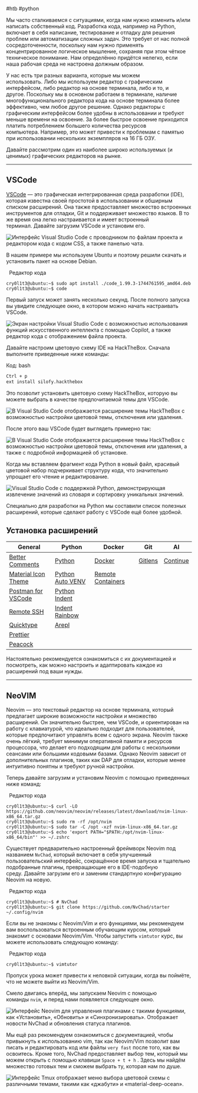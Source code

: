 #htb #python 

Мы часто сталкиваемся с ситуациями, когда нам нужно изменить и/или написать собственный код. Разработка кода, например на Python, включает в себя написание, тестирование и отладку для решения проблем или автоматизации сложных задач. Это требует от нас полной сосредоточенности, поскольку нам нужно применять концентрированное логическое мышление, сохраняя при этом чёткое техническое понимание. Нам определённо придётся нелегко, если наша рабочая среда не настроена должным образом.

У нас есть три разных варианта, которые мы можем использовать. Либо мы используем редактор с графическим интерфейсом, либо редактор на основе терминала, либо и то, и другое. Поскольку мы в основном работаем в терминале, наличие многофункционального редактора кода на основе терминала более эффективно, чем любое другое решение. Однако редакторы с графическим интерфейсом более удобны в использовании и требуют меньше времени на освоение. За более быстрое освоение приходится платить потреблением большего количества ресурсов компьютера. Например, это может привести к проблемам с памятью при использовании нескольких экземпляров на 16 ГБ ОЗУ.

Давайте рассмотрим один из наиболее широко используемых (и ценимых) графических редакторов на рынке.

---

## VSCode

[VSCode](https://code.visualstudio.com/) — это графическая интегрированная среда разработки (IDE), которая известна своей простотой в использовании и обширным списком расширений. Она также предоставляет множество встроенных инструментов для отладки, Git и поддерживает множество языков. В то же время она легко настраивается и имеет встроенный терминал. Давайте загрузим VSCode и установим его.

![Интерфейс Visual Studio Code с проводником по файлам проекта и редактором кода с кодом CSS, а также панелью чата.](https://academy.hackthebox.com/storage/modules/87/code1.png)

В нашем примере мы используем Ubuntu и поэтому решили скачать и установить пакет на основе Debian.

  Редактор кода

```shell-session
cry0l1t3@ubuntu:~$ sudo apt install ./code_1.99.3-1744761595_amd64.deb
cry0l1t3@ubuntu:~$ code
```

Первый запуск может занять несколько секунд. После полного запуска вы увидите следующее окно, в котором можно начать настраивать VSCode.

![Экран настройки Visual Studio Code с возможностью использования функций искусственного интеллекта с помощью Copilot, а также редактор кода с отображением файла проекта.](https://academy.hackthebox.com/storage/modules/87/code2.png)

Давайте настроим цветовую схему IDE на HackTheBox. Сначала выполните приведенные ниже команды:

Код: bash

```bash
Ctrl + p
ext install silofy.hackthebox
```

Это позволит установить цветовую схему HackTheBox, которую вы можете выбрать в качестве предпочитаемой темы для VSCode.

![В Visual Studio Code отображается расширение темы HackTheBox с возможностью настройки цветовой темы, отключения или удаления.](https://academy.hackthebox.com/storage/modules/87/code3.png)

После этого ваш VSCode будет выглядеть примерно так:

![В Visual Studio Code отображается расширение темы HackTheBox с возможностью настройки цветовой темы, отключения или удаления, а также с подробной информацией об установке.](https://academy.hackthebox.com/storage/modules/87/code4.png)

Когда мы вставляем фрагмент кода Python в новый файл, красивый цветовой набор подчеркивает структуру кода, что значительно упрощает его чтение и редактирование.

![Visual Studio Code с поддержкой Python, демонстрирующая извлечение значений из словаря и сортировку уникальных значений.](https://academy.hackthebox.com/storage/modules/87/code5.png)

Специально для разработки на Python мы составили список полезных расширений, которые сделают работу с VSCode ещё более удобной.

## Установка расширений

|**General**|**Python**|**Docker**|**Git**|**AI**|
|---|---|---|---|---|
|[Better Comments](https://marketplace.visualstudio.com/items/?itemName=aaron-bond.better-comments)|[Python](https://marketplace.visualstudio.com/items/?itemName=ms-python.python)|[Docker](https://marketplace.visualstudio.com/items/?itemName=ms-azuretools.vscode-docker)|[Gitlens](https://marketplace.visualstudio.com/items/?itemName=eamodio.gitlens)|[Continue](https://marketplace.visualstudio.com/items/?itemName=Continue.continue)|
|[Material Icon Theme](https://marketplace.visualstudio.com/items/?itemName=PKief.material-icon-theme)|[Python Auto VENV](https://marketplace.visualstudio.com/items/?itemName=WolfiesHorizon.python-auto-venv)|[Remote Containers](https://marketplace.visualstudio.com/items/?itemName=ms-vscode-remote.remote-containers)|||
|[Postman for VSCode](https://marketplace.visualstudio.com/items/?itemName=Postman.postman-for-vscode)|[Python Indent](https://marketplace.visualstudio.com/items/?itemName=KevinRose.vsc-python-indent)||||
|[Remote SSH](https://marketplace.visualstudio.com/items/?itemName=ms-vscode-remote.remote-ssh)|[Indent Rainbow](https://marketplace.visualstudio.com/items/?itemName=oderwat.indent-rainbow)||||
|[Quicktype](https://marketplace.visualstudio.com/items/?itemName=quicktype.quicktype)|[Arepl](https://marketplace.visualstudio.com/items/?itemName=almenon.arepl)||||
|[Prettier](https://marketplace.visualstudio.com/items/?itemName=esbenp.prettier-vscode)|||||
|[Peacock](https://marketplace.visualstudio.com/items/?itemName=johnpapa.vscode-peacock)|||||

Настоятельно рекомендуется ознакомиться с их документацией и посмотреть, как можно настроить и адаптировать каждое из расширений под ваши нужды.

---

## NeoVIM

Neovim — это текстовый редактор на основе терминала, который предлагает широкие возможности настройки и множество расширений. Он значительно быстрее, чем VSCode, и ориентирован на работу с клавиатурой, что идеально подходит для пользователей, которые предпочитают управлять всем с одного экрана. Neovim также очень лёгкий, требует минимум оперативной памяти и ресурсов процессора, что делает его подходящим для работы с несколькими сеансами или большими кодовыми базами. Однако Neovim зависит от дополнительных плагинов, таких как DAP для отладки, которые менее интуитивно понятны и требуют ручной настройки.

Теперь давайте загрузим и установим Neovim с помощью приведенных ниже команд:

  Редактор кода

```shell-session
cry0l1t3@ubuntu:~$ curl -LO https://github.com/neovim/neovim/releases/latest/download/nvim-linux-x86_64.tar.gz
cry0l1t3@ubuntu:~$ sudo rm -rf /opt/nvim
cry0l1t3@ubuntu:~$ sudo tar -C /opt -xzf nvim-linux-x86_64.tar.gz
cry0l1t3@ubuntu:~$ echo 'export PATH="$PATH:/opt/nvim-linux-x86_64/bin"' >> ~/.zshrc
```

Существует предварительно настроенный фреймворк Neovim под названием `NvChad`, который включает в себя улучшенный пользовательский интерфейс, сокращённое время запуска и тщательно подобранные плагины, превращающие его в IDE-подобную среду. Давайте загрузим его и заменим стандартную конфигурацию Neovim на новую.

  Редактор кода

```shell-session
cry0l1t3@ubuntu:~$ # NvChad
cry0l1t3@ubuntu:~$ git clone https://github.com/NvChad/starter ~/.config/nvim
```

Если вы не знакомы с Neovim/Vim и его функциями, мы рекомендуем вам воспользоваться встроенным обучающим курсом, который знакомит с основами Neovim/Vim. Чтобы запустить `vimtutor` курс, вы можете использовать следующую команду:

  Редактор кода

```shell-session
cry0l1t3@ubuntu:~$ vimtutor
```

Пропуск урока может привести к неловкой ситуации, когда вы поймёте, что не можете выйти из Neovim/Vim.

Смело двигаясь вперёд, мы запускаем Neovim с помощью команды `nvim`, и перед нами появляется следующее окно.

![Интерфейс Neovim для управления плагинами с такими функциями, как «Установить», «Обновить» и «Синхронизировать». Отображает новости NvChad и обновления статуса плагинов.](https://academy.hackthebox.com/storage/modules/87/code6.png)

Мы ещё раз рекомендуем ознакомиться с документацией, чтобы привыкнуть к использованию vim, так как Neovim/Vim позволит вам писать и редактировать код или файлы `very fast` после того, как вы освоитесь. Кроме того, NvChad предоставляет выбор тем, который мы можем открыть с помощью клавиши `Space + t + h` . Здесь мы найдём множество готовых тем и сможем выбрать ту, которая нам по душе.

![Интерфейс Tmux отображает меню выбора цветовой схемы с различными темами, такими как «джабути» и «material-deep-ocean».](https://academy.hackthebox.com/storage/modules/87/code7.png)